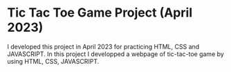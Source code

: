 # Tic Tac Toe Game Project (April 2023)

I developed this project in April 2023 for practicing HTML, CSS and JAVASCRIPT. In this project I developped a webpage of tic-tac-toe game by using HTML, CSS, JAVASCRIPT.